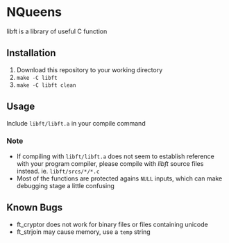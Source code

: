 # NQueens
libft is a library of useful C function

## Installation
1. Download this repository to your working directory
2. `make -C libft`
3. `make -C libft clean`

## Usage
Include `libft/libft.a` in your compile command

### Note
- If compiling with `libft/libft.a` does not seem to establish reference with your program compiler, please compile with _libft_ source files instead. ie. `libft/srcs/*/*.c`
- Most of the functions are protected agains `NULL` inputs, which can make debugging stage a little confusing

## Known Bugs
- ft_cryptor does not work for binary files or files containing unicode
- ft_strjoin may cause memory, use a `temp` string

